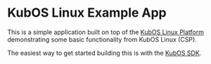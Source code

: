 # KubOS Linux Example App

This is a simple application built on top of the [KubOS Linux Platform](https://github.com/kubostech/kubos-linux-build) 
demonstrating some basic functionality from KubOS Linux (CSP). 

The easiest way to get started building this is with the [KubOS SDK](http://docs.kubos.co/latest/md_docs_kubos-sdk.html).